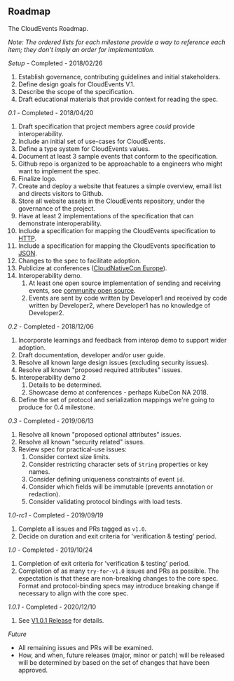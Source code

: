 ## Roadmap

The CloudEvents Roadmap.

_Note: The ordered lists for each milestone provide a way to reference each
item; they don't imply an order for implementation._

_Setup_ - Completed - 2018/02/26

1. Establish governance, contributing guidelines and initial stakeholders.
1. Define design goals for CloudEvents V.1.
1. Describe the scope of the specification.
1. Draft educational materials that provide context for reading the spec.

_0.1_ - Completed - 2018/04/20

1. Draft specification that project members agree _could_ provide
   interoperability.
1. Include an initial set of use-cases for CloudEvents.
1. Define a type system for CloudEvents values.
1. Document at least 3 sample events that conform to the specification.
1. Github repo is organized to be approachable to a engineers who might want to
   implement the spec.
1. Finalize logo.
1. Create and deploy a website that features a simple overview, email list and
   directs visitors to Github.
1. Store all website assets in the CloudEvents repository, under the governance
   of the project.
1. Have at least 2 implementations of the specification that can demonstrate
   interoperability.
1. Include a specification for mapping the CloudEvents specification to
   [HTTP](../cloudevents/bindings/http-protocol-binding.md).
1. Include a specification for mapping the CloudEvents specification to
   [JSON](../cloudevents/formats/json-format.md).
1. Changes to the spec to facilitate adoption.
1. Publicize at conferences
   ([CloudNativeCon Europe](https://events.linuxfoundation.org/events/kubecon-cloudnativecon-north-america-2018/)).
1. Interoperability demo.
   1. At least one open source implementation of sending and receiving events,
      see
      [community open source](https://github.com/cloudevents/spec/blob/main/community/open-source.md).
   1. Events are sent by code written by Developer1 and received by code written
      by Developer2, where Developer1 has no knowledge of Developer2.

_0.2_ - Completed - 2018/12/06

1. Incorporate learnings and feedback from interop demo to support wider
   adoption.
1. Draft documentation, developer and/or user guide.
1. Resolve all known large design issues (excluding security issues).
1. Resolve all known "proposed required attributes" issues.
1. Interoperability demo 2
   1. Details to be determined.
   1. Showcase demo at conferences - perhaps KubeCon NA 2018.
1. Define the set of protocol and serialization mappings we're going to produce
   for 0.4 milestone.

_0.3_ - Completed - 2019/06/13

1. Resolve all known "proposed optional attributes" issues.
1. Resolve all known "security related" issues.
1. Review spec for practical-use issues:
   1. Consider context size limits.
   1. Consider restricting character sets of `String` properties or key names.
   1. Consider defining uniqueness constraints of event `id`.
   1. Consider which fields will be immutable (prevents annotation or
      redaction).
   1. Consider validating protocol bindings with load tests.

_1.0-rc1_ - Completed - 2019/09/19

1. Complete all issues and PRs tagged as `v1.0`.
1. Decide on duration and exit criteria for 'verification & testing' period.

_1.0_ - Completed - 2019/10/24

1. Completion of exit criteria for 'verification & testing' period.
1. Completion of as many `try-for-v1.0` issues and PRs as possible. The
   expectation is that these are non-breaking changes to the core spec.
   Format and protocol-binding specs may introduce breaking change if
   necessary to align with the core spec.

_1.0.1_ - Completed - 2020/12/10

1. See [V1.0.1 Release](https://github.com/cloudevents/spec/releases/tag/v1.0.1)
   for details.

_Future_

- All remaining issues and PRs will be examined.
- How, and when, future releases (major, minor or patch) will be released will
  be determined by based on the set of changes that have been approved.
